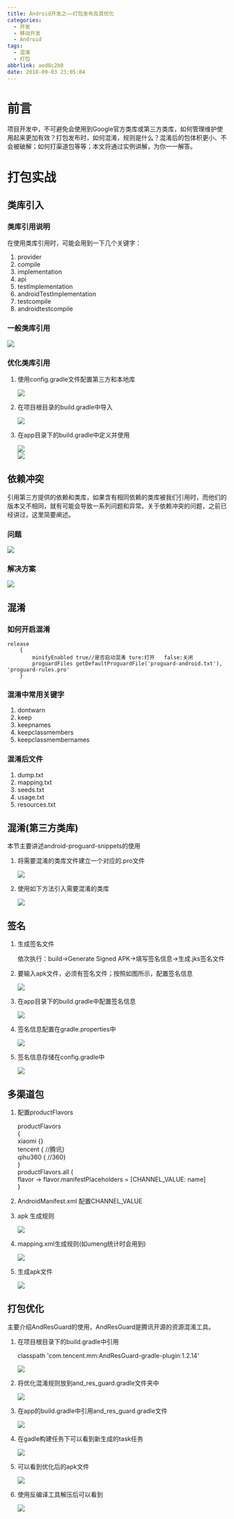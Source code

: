 ```yaml
---
title: Android开发之——打包发布及其优化
categories:
  - 开发
  - 移动开发
  - Android
tags:
  - 混淆
  - 打包
abbrlink: aed8c2b0
date: 2018-09-03 23:05:04
---
```

# 前言
项目开发中，不可避免会使用到Google官方类库或第三方类库，如何管理维护使用起来更加有效？打包发布时，如何混淆，规则是什么？混淆后的包体积更小、不会被破解；如何打渠道包等等；本文将通过实例讲解，为你一一解答。


<!--more-->

# 打包实战
## 类库引入
### 类库引用说明
在使用类库引用时，可能会用到一下几个关键字：

1. provider
2. compile 
3. implementation 
4. api
5. testImplementation
6. androidTestImplementation
7. testcompile
8. androidtestcompile


### 一般类库引用
	
![][1]
### 优化类库引用

1. 使用config.gradle文件配置第三方和本地库
	
	![][2] 
2. 在项目根目录的build.gradle中导入
	
	![][3]  
3. 在app目录下的build.gradle中定义并使用
	
	![][4]  
	![][5] 

## 依赖冲突
引用第三方提供的依赖和类库，如果含有相同依赖的类库被我们引用时，而他们的版本又不相同，就有可能会导致一系列问题和异常。关于依赖冲突的问题，之前已经讲过，这里简要阐述。  

### 问题

![][6]  
### 解决方案

![][7]

## 混淆
### 如何开启混淆
	
	release
		{
            minifyEnabled true//是否启动混淆 ture:打开   false:关闭
            proguardFiles getDefaultProguardFile('proguard-android.txt'), 'proguard-rules.pro'
        }
### 混淆中常用关键字
1. dontwarn
2. keep
3. keepnames
4. keepclassmembers
5. keepclassmembernames

### 混淆后文件
1. dump.txt
2. mapping.txt
3. seeds.txt
4. usage.txt
5. resources.txt

## 混淆(第三方类库)
本节主要讲述android-proguard-snippets的使用    
1. 将需要混淆的类库文件建立一个对应的.pro文件    
	
	![][8]

2. 使用如下方法引入需要混淆的类库
	
	![][9]
## 签名
1.  生成签名文件
	
	依次执行：build->Generate Signed APK->填写签名信息->生成.jks签名文件
2. 要输入apk文件，必须有签名文件；按照如图所示，配置签名信息
	
	![][10]
3. 在app目录下的build.gradle中配置签名信息
	
	![][11] 
4. 签名信息配置在gradle.properties中
	
	![][12]
5. 签名信息存储在config.gradle中
	
	![][13] 

## 多渠道包
1.  配置productFlavors

	productFlavors      
	{  
			xiaomi {}    
        	tencent { //腾讯}   
        	qihu360 { //360}   
    }          
    productFlavors.all 
	{   
        flavor -> flavor.manifestPlaceholders = [CHANNEL_VALUE: name]    
    }   
2. AndroidManifest.xml 配置CHANNEL_VALUE

	<meta-data android:name="CHANNEL" android:value="${CHANNEL_VALUE}" />
3. apk 生成规则
	
	![][14]  
4. mapping.xml生成规则(如umeng统计时会用到)
	
	![][15] 
5. 生成apk文件    
	
	![][16]


## 打包优化
主要介绍AndResGuard的使用，AndResGuard是腾讯开源的资源混淆工具。
1. 在项目根目录下的build.gradle中引用

	classpath 'com.tencent.mm:AndResGuard-gradle-plugin:1.2.14'

	![][17]

2. 将优化混淆规则放到and_res_guard.gradle文件夹中

	![][18]

3. 在app的build.gradle中引用and_res_guard.gradle文件

	![][19]
4. 在gadle构建任务下可以看到新生成的task任务

	![][20]  
5. 可以看到优化后的apk文件

	![][21]   
6. 使用反编译工具解压后可以看到
	
	![][22]






[1]: https://images.pgzxc.com/package-dependencies-normal.png
[2]: https://images.pgzxc.com/package-dependencies-optimize.png
[3]: https://images.pgzxc.com/package-dependencies-optimize-build.png
[4]: https://images.pgzxc.com/package-dependencies-optimize-import.png
[5]: https://images.pgzxc.com/package-dependencies-optimize-use.png
[6]: https://images.pgzxc.com/package-depend-exception.gif
[7]: https://images.pgzxc.com/package-depend-configuration.png
[8]: https://images.pgzxc.com/package-proguard-files.png
[9]: https://images.pgzxc.com/package-proguard-use.png
[10]: https://images.pgzxc.com/package-sign.png
[11]: https://images.pgzxc.com/package-sign-buildgradle.png
[12]: https://images.pgzxc.com/package-sign-gradle-properties.png
[13]: https://images.pgzxc.com/package-sign-config-gradle.png
[14]: https://images.pgzxc.com/package-apk.png
[15]: https://images.pgzxc.com/package-mapping-xml.png
[16]: https://images.pgzxc.com/package-apk-release.png
[17]: https://images.pgzxc.com/package-andresguard-build-gradle.png
[18]: https://images.pgzxc.com/package-resguard-file.png
[19]: https://images.pgzxc.com/package-and-res-import.png
[20]: https://images.pgzxc.com/package-andresguard-task.png
[21]: https://images.pgzxc.com/package-apk-aligned.png
[22]: https://images.pgzxc.com/package-analysis.png